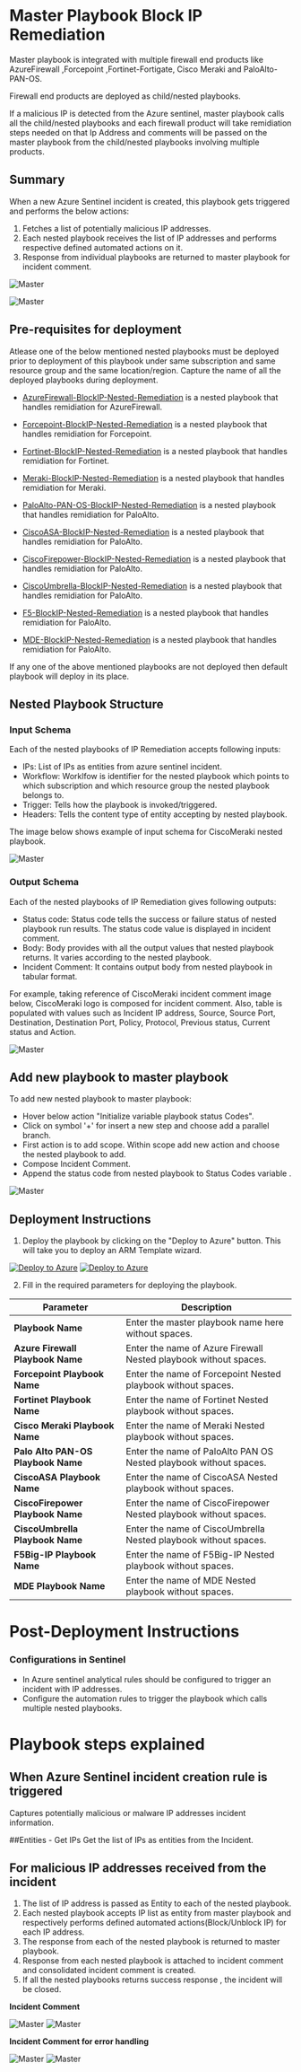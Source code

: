 # Master Playbook Block IP Remediation 

Master playbook is integrated with multiple firewall end products like AzureFirewall ,Forcepoint ,Fortinet-Fortigate, Cisco Meraki and PaloAlto-PAN-OS.

Firewall end products are deployed as child/nested playbooks.

If a malicious IP is detected from the Azure sentinel, master playbook calls all the child/nested playbooks and each firewall product will take remidiation steps needed on that Ip Address and comments will be passed on the master playbook from the child/nested playbooks involving multiple products. 

## Summary
 When a new Azure Sentinel incident is created, this playbook gets triggered and performs the below actions:
 1. Fetches a list of potentially malicious IP addresses.
 2. Each nested playbook receives the list of IP addresses and performs respective defined automated actions on it.
 3. Response from individual playbooks are returned to master playbook for incident comment. 

![Master](./Images/PlaybookDesignerLight.png)

![Master](./Images/PlaybookDesignerDark.png)


 ## Pre-requisites for deployment
Atlease one of the below mentioned nested playbooks must be deployed prior to deployment of this playbook under same subscription and same resource group and the same location/region. Capture the name of all the deployed playbooks during deployment.

- [AzureFirewall-BlockIP-Nested-Remediation](/MasterPlaybook-IP-Remediation/AzureFirewall-BlockIP-Nested-Remediation/azuredeploy.json) is a nested playbook that handles remidiation for AzureFirewall.  
- [Forcepoint-BlockIP-Nested-Remediation](/MasterPlaybook-IP-Remediation/ForcepointNGFW-BlockIP-Nested-Remediation/azuredeploy.json) is a nested playbook that handles remidiation for Forcepoint. 
- [Fortinet-BlockIP-Nested-Remediation](/MasterPlaybook-IP-Remediation/Fortinet-BlockIP-Nested-Remediation/azuredeploy.json) is a nested playbook that handles remidiation for Fortinet. 
- [Meraki-BlockIP-Nested-Remediation](/MasterPlaybook-IP-Remediation/Meraki-BlockIP-Nested-Remediation/azuredeploy.json) is a nested playbook that handles remidiation for Meraki. 
- [PaloAlto-PAN-OS-BlockIP-Nested-Remediation](/MasterPlaybook-IP-Remediation/PaloAlto-PAN-OS-BlockIP-Nested-Remediation/azuredeploy.json) is a nested playbook that handles remidiation for PaloAlto.

- [CiscoASA-BlockIP-Nested-Remediation](/MasterPlaybook-IP-Remediation/CiscoASA-BlockIP-Nested-Remediation/azuredeploy.json) is a nested playbook that handles remidiation for PaloAlto.
- [CiscoFirepower-BlockIP-Nested-Remediation](/MasterPlaybook-IP-Remediation/CiscoFirepower-BlockIP-Nested-Remediation/azuredeploy.json) is a nested playbook that handles remidiation for PaloAlto.
- [CiscoUmbrella-BlockIP-Nested-Remediation](/MasterPlaybook-IP-Remediation/CiscoUmbrella-BlockIP-Nested-Remediation/azuredeploy.json) is a nested playbook that handles remidiation for PaloAlto.
- [F5-BlockIP-Nested-Remediation](/MasterPlaybook-IP-Remediation/F5-BlockIP-Nested-Remediation/azuredeploy.json) is a nested playbook that handles remidiation for PaloAlto.
- [MDE-BlockIP-Nested-Remediation](/MasterPlaybook-IP-Remediation/MDE-BlockIP-Nested-Remediation/azuredeploy.json) is a nested playbook that handles remidiation for PaloAlto.

If any one of the above mentioned playbooks are not deployed then default playbook will deploy in its place.

## Nested Playbook Structure

### Input Schema

Each of the nested playbooks of IP Remediation accepts following inputs:
- IPs: List of IPs as entities from azure sentinel incident.
- Workflow: Worklfow is identifier for the nested playbook which points to which subscription and which resource group the nested playbook belongs to.
- Trigger: Tells how the playbook is invoked/triggered.
- Headers: Tells the content type of entity accepting by nested playbook.

The image below shows example of input schema for CiscoMeraki nested playbook.

![Master](./Images/InputSchema.PNG)

### Output Schema

Each of the nested playbooks of IP Remediation gives following outputs:

- Status code: Status code tells the success or failure status of nested playbook run results. The status code value is displayed in incident comment.
- Body: Body provides with all the output values that nested playbook returns. It varies according to the nested playbook. 
- Incident Comment: It contains output body from nested playbook in tabular format. 

For example, taking reference of CiscoMeraki incident comment image below, CiscoMeraki logo is composed for incident comment.
Also, table is populated with values such as Incident IP address, Source, Source Port, Destination, Destination Port, Policy, Protocol, Previous status, Current status and Action.

![Master](./Images/IncidentComment.png)


## Add new playbook to master playbook

To add new nested playbook to master playbook:
- Hover below action "Initialize variable playbook status Codes".
- Click on symbol '+' for insert a new step and choose add a parallel branch.
- First action is to add scope. Within scope add new action and choose the nested playbook to add.
- Compose Incident Comment.
- Append the status code from nested playbook to Status Codes variable .

![Master](./Images/AddNestedPlaybook.PNG)


 ## Deployment Instructions
 1. Deploy the playbook by clicking on the "Deploy to Azure" button. This will take you to deploy an ARM Template wizard.

[![Deploy to Azure](https://aka.ms/deploytoazurebutton)](https://portal.azure.com/#create/Microsoft.Template/uri/https%3A%2F%2Fraw.githubusercontent.com%2FAzure%2FAzure-Sentinel%2Ftree%2Fmaster%2FMasterPlaybooks%2FRemediation-IP%2FMasterPlaybook-IP-Remediation%2Fazuredeploy.json) [![Deploy to Azure](https://aka.ms/deploytoazuregovbutton)](https://portal.azure.com/#create/Microsoft.Template/uri/https%3A%2F%2Fraw.githubusercontent.com%2FAzure%2FAzure-Sentinel%2Ftree%2Fmaster%2FMasterPlaybooks%2FRemediation-IP%2FMasterPlaybook-IP-Remediation%2Fazuredeploy.json)


 2. Fill in the required parameters for deploying the playbook.

 | Parameter                          | Description                                                       |
|------------------------------------|-------------------------------------------------------------------|
| **Playbook Name**                  | Enter the master playbook name here without spaces.               |
| **Azure Firewall Playbook Name**   | Enter the name of Azure Firewall Nested playbook without spaces.  |
| **Forcepoint Playbook Name**       | Enter the name of Forcepoint Nested playbook without spaces.      |
| **Fortinet Playbook Name**         | Enter the name of Fortinet Nested playbook without spaces.        |
| **Cisco Meraki Playbook Name**     | Enter the name of Meraki Nested playbook without spaces.          |
| **Palo Alto PAN-OS Playbook Name** | Enter the name of PaloAlto PAN OS Nested playbook without spaces. |
| **CiscoASA Playbook Name**         | Enter the name of CiscoASA Nested playbook without spaces.        |
| **CiscoFirepower Playbook Name**   | Enter the name of CiscoFirepower Nested playbook without spaces.  |
| **CiscoUmbrella Playbook Name**    | Enter the name of CiscoUmbrella Nested playbook without spaces.   |
| **F5Big-IP Playbook Name**         | Enter the name of F5Big-IP Nested playbook without spaces.        |
| **MDE Playbook Name**       | Enter the name of MDE Nested playbook without spaces.             |



# Post-Deployment Instructions

### Configurations in Sentinel
- In Azure sentinel analytical rules should be configured to trigger an incident with IP addresses. 
- Configure the automation rules to trigger the playbook which calls multiple nested playbooks.

# Playbook steps explained
## When Azure Sentinel incident creation rule is triggered
Captures potentially malicious or malware IP addresses incident information.

##Entities - Get IPs
Get the list of IPs as entities from the Incident.

## For malicious IP addresses received from the incident
 1. The list of IP address is passed as Entity to each of the nested playbook.
 2. Each nested playbook accepts IP list as entity from master playbook and respectively performs defined automated actions(Block/Unblock IP) for each IP address.
 3. The response from each of the nested playbook is returned to master playbook.
 4. Response from each nested playbook is attached to incident comment and consolidated incident comment is created.
 5. If all the nested playbooks returns success response , the incident will be closed.

**Incident Comment**

 ![Master](./Images/IncidentCommentLight.png)
  ![Master](./Images/IncidentCommentDark.png)

  **Incident Comment for error handling**

 ![Master](./Images/IncidentCommentLight1.png)
  ![Master](./Images/IncidentCommentDark1.png)